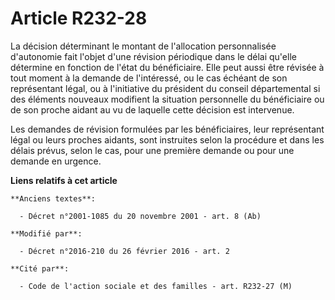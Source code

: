 # Article R232-28

La décision déterminant le montant de l'allocation personnalisée d'autonomie fait l'objet d'une révision périodique dans le
délai qu'elle détermine en fonction de l'état du bénéficiaire. Elle peut aussi être révisée à tout moment à la demande de
l'intéressé, ou le cas échéant de son représentant légal, ou à l'initiative du président du conseil départemental si des
éléments nouveaux modifient la situation personnelle du bénéficiaire ou de son proche aidant au vu de laquelle cette décision
est intervenue.

Les demandes de révision formulées par les bénéficiaires, leur représentant légal ou leurs proches aidants, sont instruites
selon la procédure et dans les délais prévus, selon le cas, pour une première demande ou pour une demande en urgence.

**Liens relatifs à cet article**

	**Anciens textes**:

	  - Décret n°2001-1085 du 20 novembre 2001 - art. 8 (Ab)

	**Modifié par**:

	  - Décret n°2016-210 du 26 février 2016 - art. 2

	**Cité par**:

	  - Code de l'action sociale et des familles - art. R232-27 (M)
